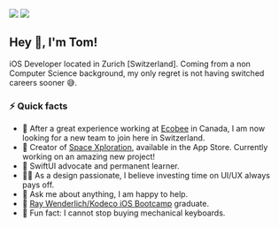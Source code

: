<!-- HEADER -->
[![](https://img.shields.io/badge/LinkedIn-%230077B5.svg?&style=flat&logo=linkedin&logoColor=white)][LinkedIn]
[![](https://img.shields.io/badge/Twitter-%231DA1F2.svg?&style=flat&logo=twitter&logoColor=white)][Twitter]




<!-- BODY -->
## Hey 👋, I'm Tom!
iOS Developer located in Zurich [Switzerland]. Coming from a non Computer Science background, my only regret is not having switched careers sooner 😅.


### ⚡️ Quick facts
- 🚀 After a great experience working at [Ecobee][Ecobee] in Canada, I am now looking for a new team to join here in Switzerland.
- 📱 Creator of [Space Xploration][SpaceXploration], available in the App Store. Currently working on an amazing new project!
- 🌱 SwiftUI advocate and permanent learner.
- 👨‍🎨 As a design passionate, I believe investing time on UI/UX always pays off.
- 💬 Ask me about anything, I am happy to help.
- 🔭 [Ray Wenderlich/Kodeco iOS Bootcamp][RWiOSBootcamp] graduate.
- 🤪 Fun fact: I cannot stop buying mechanical keyboards.




<!-- FOOTER -->
<!-- Temporary links -->
[RWiOSBootcamp]: https://www.raywenderlich.com/10408731-rw-bootcamp
[SpaceXploration]: https://apps.apple.com/app/space-xploration/id1530580909
[Ecobee]: https://www.ecobee.com/


<!-- Permanent links -->
[Website]: https://www.thebitsfactory.com
[LinkedIn]: https://www.linkedin.com/in/TomEstelrich
[Twitter]: https://twitter.com/TomEstelrich